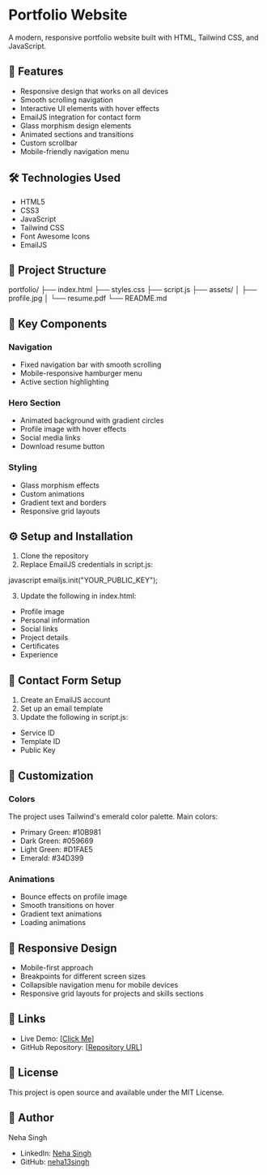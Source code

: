 # Portfolio Website

A modern, responsive portfolio website built with HTML, Tailwind CSS, and JavaScript.

## 🌟 Features

- Responsive design that works on all devices
- Smooth scrolling navigation
- Interactive UI elements with hover effects
- EmailJS integration for contact form
- Glass morphism design elements
- Animated sections and transitions
- Custom scrollbar
- Mobile-friendly navigation menu

## 🛠️ Technologies Used

- HTML5
- CSS3
- JavaScript
- Tailwind CSS
- Font Awesome Icons
- EmailJS

## 📂 Project Structure

portfolio/
├── index.html
├── styles.css
├── script.js
├── assets/
│ ├── profile.jpg
│ └── resume.pdf
└── README.md


## 🚀 Key Components

### Navigation
- Fixed navigation bar with smooth scrolling
- Mobile-responsive hamburger menu
- Active section highlighting

### Hero Section
- Animated background with gradient circles
- Profile image with hover effects
- Social media links
- Download resume button

### Styling
- Glass morphism effects
- Custom animations
- Gradient text and borders
- Responsive grid layouts

## ⚙️ Setup and Installation

1. Clone the repository
2. Replace EmailJS credentials in script.js:

javascript
emailjs.init("YOUR_PUBLIC_KEY");


3. Update the following in index.html:
- Profile image
- Personal information
- Social links
- Project details
- Certificates
- Experience

## 📧 Contact Form Setup

1. Create an EmailJS account
2. Set up an email template
3. Update the following in script.js:
- Service ID
- Template ID
- Public Key

## 🎨 Customization

### Colors
The project uses Tailwind's emerald color palette. Main colors:
- Primary Green: #10B981
- Dark Green: #059669
- Light Green: #D1FAE5
- Emerald: #34D399

### Animations
- Bounce effects on profile image
- Smooth transitions on hover
- Gradient text animations
- Loading animations

## 📱 Responsive Design

- Mobile-first approach
- Breakpoints for different screen sizes
- Collapsible navigation menu for mobile devices
- Responsive grid layouts for projects and skills sections

## 🔗 Links

- Live Demo: [[Click Me](https://neha13singh.github.io/Portfolio/)]
- GitHub Repository: [[Repository URL](https://github.com/neha13singh/Portfolio.git)]

## 📄 License

This project is open source and available under the MIT License.

## 👤 Author

Neha Singh
- LinkedIn: [Neha Singh](https://www.linkedin.com/in/neha-singh-a55254220/)
- GitHub: [neha13singh](https://github.com/neha13singh)
